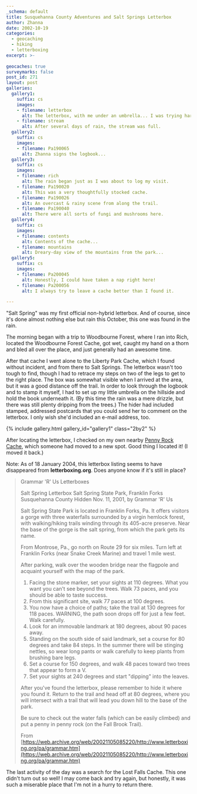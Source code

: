 ```yaml
---
_schema: default
title: Susquehanna County Adventures and Salt Springs Letterbox
author: Zhanna
date: 2002-10-19
categories:
  - geocaching
  - hiking
  - letterboxing
excerpt: >- 
  
geocaches: true
surveymarks: false
post_id: 271
layout: post  
galleries:
  gallery1:
    suffix: cs
    images:
    - filename: letterbox
      alt: The letterbox, with me under an umbrella... I was trying hard to protect it from the rain!
    - filename: stream
      alt: After several days of rain, the stream was full.    
  gallery2:
    suffix: cs
    images:
    - filename: Pa190065
      alt: Zhanna signs the logbook...    
  gallery3:
    suffix: cs
    images:
    - filename: rich
      alt: The rain began just as I was about to log my visit.     
    - filename: Pa190020
      alt: This was a very thoughtfully stocked cache.  
    - filename: Pa190026
      alt: An overcast & rainy scene from along the trail.  
    - filename: Pa190040
      alt: There were all sorts of fungi and mushrooms here.    
  gallery4:
    suffix: cs
    images:
    - filename: contents    
      alt: Contents of the cache...    
    - filename: mountains
      alt: Dreary-day view of the mountains from the park...  
  gallery5:
    suffix: cs
    images:
    - filename: Pa200045
      alt: Honestly, I could have taken a nap right here!     
    - filename: Pa200056
      alt: I always try to leave a cache better than I found it.                          
            
---
```


"Salt Spring" was my first official non-hybrid letterbox. And of course, since it's done almost nothing else but rain this October, this one was found in the rain. 

The morning began with a trip to Woodbourne Forest, where I ran into Rich, located the Woodbourne Forest Cache, got wet, caught my hand on a thorn and bled all over the place, and just generally had an awesome time. 

After that cache I went alone to the Liberty Park Cache, which I found without incident, and from there to Salt Springs. The letterbox wasn't too tough to find, though I had to retrace my steps on two of the legs to get to the right place. The box was somewhat visible when I arrived at the area, but it was a good distance off the trail. In order to look through the logbook and to stamp it myself, I had to set up my little umbrella on the hillside and hold the book underneath it. (By this time the rain was a mere drizzle, but there was still plenty dripping from the trees.) The hider had included stamped, addressed postcards that you could send her to comment on the letterbox. I only wish she'd included an e-mail address, too. 

{% include gallery.html gallery_id="gallery1" class="2by2" %}

After locating the letterbox, I checked on my own nearby [Penny Rock Cache](https://www.geocaching.com/geocache/GC26A2_penny-rock-cache?ID=9890), which someone had moved to a new spot. Good thing I located it! (I moved it back.)

Note: As of 18 January 2004, this letterbox listing seems to have disappeared from **letterboxing.org**. Does anyone know if it's still in place?

> Grammar 'R' Us Letterboxes
>
> Salt Spring Letterbox
> Salt Spring State Park, Franklin Forks
> Susquehanna County
> Hidden Nov. 11, 2001, by Grammar 'R' Us
>
> Salt Spring State Park is located in Franklin Forks, Pa. It offers visitors a gorge with three waterfalls surrounded by a virgin hemlock forest, with walking/hiking trails winding through its 405-acre preserve. Near the base of the gorge is the salt spring, from which the park gets its name.
>
> From Montrose, Pa., go north on Route 29 for six miles. Turn left at Franklin Forks (near Snake Creek Marine) and travel 1 mile west.
>
> After parking, walk over the wooden bridge near the flagpole and acquaint yourself with the map of the park.
>
> 1. Facing the stone marker, set your sights at 110 degrees. What you want you can't see beyond the trees. Walk 73 paces, and you should be able to taste success.
> 2.  From this significant site, walk 77 paces at 100 degrees.
> 3.  You now have a choice of paths; take the trail at 130 degrees for 118 paces. WARNING, the path soon drops off  for just a few feet. Walk carefully.
> 4.  Look for an immovable landmark at 180 degrees, about 90 paces away. 
> 5.  Standing on the south side of said landmark, set a course for 80 degrees and take 84 steps. In the summer there will be stinging nettles, so wear long pants or walk carefully to keep plants from brushing bare legs.
> 6.  Set a course for 150 degrees, and walk 48 paces toward two trees that appear to form a V.
> 7.  Set your sights at 240 degrees and start "dipping" into the leaves.
>
> After you've found the letterbox, please remember to hide it where you found it. Return to the trail and head off at 80 degrees, where you will intersect with a trail that will lead you down hill to the base of the park.
>
> Be sure to check out the water falls (which can be easily climbed) and put a penny in penny rock  (on the Fall Brook Trail).
>
> From [https://web.archive.org/web/20021105085220/http://www.letterboxing.org/pa/grammar.htm](https://web.archive.org/web/20021105085220/http://www.letterboxing.org/pa/grammar.htm)

The last activity of the day was a search for the Lost Falls Cache. This one didn't turn out so well! I may come back and try again, but honestly, it was such a miserable place that I'm not in a hurry to return there.